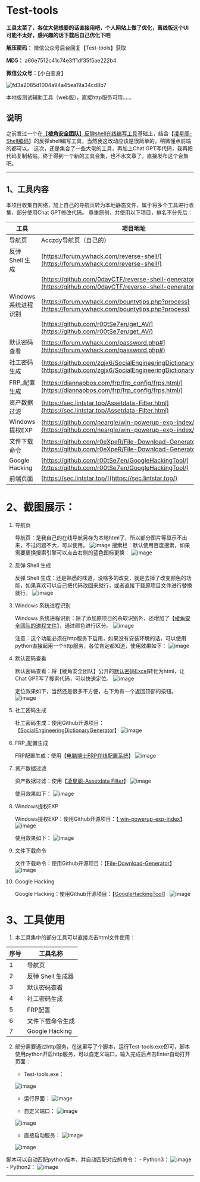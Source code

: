 # Test-tools

**工具太菜了，各位大佬想要的话直接用吧，个人网站上做了优化，离线版这个UI可能不太好，感兴趣的话下载后自己优化下吧** 

**解压密码：** 微信公众号后台回复【Test-tools】获取

**MD5：** a66e7512c41c74e3ff1df35f5ae222b4

**微信公众号：**【小白变身】

![fd3a2085d1004a94a45ea19a34cd8b7](https://github.com/Acczdy/Test-tools/assets/107027804/7dfe513e-7932-4a14-8d47-e88373dbb4c3)


本地版测试辅助工具（web版），直接http服务可用……

## 说明

之前发过一个在[【**棱角安全团队**】反弹shell在线编写工具](https://forum.ywhack.com/reverse-shell/)基础上，结合【[凌星阁-Shell编码](https://sec.lintstar.top/Java-shell.html)】的反弹shell编写工具，当然我这改动应该是很简单的，稍微懂点前端的都可以。
这次，还是集合了一些大佬的工具，再加上Chat GPT写代码，我再把代码复制粘贴，终于得到一个新的工具合集，也不水文章了，直接发布这个合集吧。

---

## 1、工具内容

本项目收集自网络，加上自己的导航页转为本地静态文件，属于将多个工具进行收集，部分使用Chat GPT修改代码。
尊重原创，共使用以下项目，排名不分先后：

| **工具**             | **项目地址**                                             |
| ------------------------ | ------------------------------------------------------------ |
| 导航页               | Acczdy导航页（自己的）                                   |
| 反弹 Shell 生成      | [https://forum.ywhack.com/reverse-shell/](https://forum.ywhack.com/reverse-shell/) |
|                          | [https://github.com/0dayCTF/reverse-shell-generator/](https://github.com/0dayCTF/reverse-shell-generator/) |
| Windows 系统进程识别 | [https://forum.ywhack.com/bountytips.php?process](https://forum.ywhack.com/bountytips.php?process) |
|                          | [https://github.com/r00tSe7en/get_AV/](https://github.com/r00tSe7en/get_AV/) |
| 默认密码查看         | [https://forum.ywhack.com/password.php#](https://forum.ywhack.com/password.php#) |
| 社工密码生成         | [https://github.com/zgjx6/SocialEngineeringDictionaryGenerator/](https://github.com/zgjx6/SocialEngineeringDictionaryGenerator/) |
| FRP_配置生成         | [https://diannaobos.com/frp/frp_config/frps.html/](https://diannaobos.com/frp/frp_config/frps.html/) |
| 资产数据过滤         | [https://sec.lintstar.top/Assetdata-Filter.html](https://sec.lintstar.top/Assetdata-Filter.html) |
| Windows提权EXP       | [https://github.com/neargle/win-powerup-exp-index/](https://github.com/neargle/win-powerup-exp-index/) |
| 文件下载命令         | [https://github.com/r0eXpeR/File-Download-Generator/](https://github.com/r0eXpeR/File-Download-Generator/) |
| Google Hacking       | [https://github.com/r00tSe7en/GoogleHackingTool/](https://github.com/r00tSe7en/GoogleHackingTool/) |
| 前端页面             | [https://sec.lintstar.top/](https://sec.lintstar.top/)   |

# 2、截图展示：

1. 导航页

   导航页：是我自己的在线导航另存为本地html了，所以部分图片等显示不出来，不过问题不大，可以使用。
   ![image](https://github.com/Acczdy/Test-tools/assets/107027804/f5301c36-208c-43da-a248-241c6a743c2a)
   搜索栏：默认使用百度搜索，如果需要更换搜索引擎可以点击右侧的蓝色图标更换：
   ![image](https://github.com/Acczdy/Test-tools/assets/107027804/f2151042-1e2b-4c82-b1fb-dc1375a59351)

2. 反弹 Shell 生成

   反弹 Shell 生成：还是熟悉的味道，没啥多的改变，就是去掉了改变颜色的功能，如果喜欢可以自己把代码改回来就行，或者直接下载原项目文件进行替换就行。
   ![image](https://github.com/Acczdy/Test-tools/assets/107027804/0fc6963f-040c-483b-aedc-1bb913353fb0)

3. Windows 系统进程识别

   Windows 系统进程识别：除了添加原项目的杀软识别外，还增加了【[棱角安全团队的进程文件](https://forum.ywhack.com/bountytips.php?process)】，通过颜色进行区分。
   ![image](https://github.com/Acczdy/Test-tools/assets/107027804/923447ac-a357-4ac1-ad0b-ae42094af87f)

   注意：这个功能必须在http服务下启用，如果没有安装环境的话，可以使用python直接起用一个http服务，各位肯定都知道，使用效果如下：
   ![image](https://github.com/Acczdy/Test-tools/assets/107027804/bda4123c-5cb8-45dc-9d39-fae152191eda)


4. 默认密码查看

   默认密码查看：将【棱角安全团队】公开的[默认密码Excel](https://forum.ywhack.com/Public/defaultpasswd.xlsx)转化为html，让Chat GPT写了搜索代码，可以快速定位。
   ![image](https://github.com/Acczdy/Test-tools/assets/107027804/81beb5f9-f317-4ddc-aa3a-9341f75bd9c6)

   定位效果如下，当然还是很多不方便，右下角有一个返回顶部的按钮。
   ![image](https://github.com/Acczdy/Test-tools/assets/107027804/703cf0b1-8a2f-4c31-b953-c37f4efedae6)


5. 社工密码生成

   社工密码生成：使用Github开源项目：【[SocialEngineeringDictionaryGenerator](https://github.com/zgjx6/SocialEngineeringDictionaryGenerator)】
   ![image](https://github.com/Acczdy/Test-tools/assets/107027804/f33b957c-f675-4b1b-988d-bda77be8ebad)


6. FRP_配置生成

   FRP配置生成：使用【[电脑博士FRP在线配置系统](https://diannaobos.com/frp/frp_config/frps.html)】
   ![image](https://github.com/Acczdy/Test-tools/assets/107027804/689a85e0-2dc4-4067-bd6d-da6c001df4d0)


7. 资产数据过滤

   资产数据过滤：使用【[凌星阁-Assetdata Filter](https://sec.lintstar.top/Assetdata-Filter.html)】
   ![image](https://github.com/Acczdy/Test-tools/assets/107027804/ea96d38c-7c0b-4b9b-b4cf-fce593ad177c)

   使用效果如下：
   ![image](https://github.com/Acczdy/Test-tools/assets/107027804/3dd204f8-72e0-404c-a9e9-abfb7a6793ad)


8. Windows提权EXP

   Windows提权EXP：使用Github开源项目：【[ win-powerup-exp-index](https://github.com/neargle/win-powerup-exp-index/)】
   ![image](https://github.com/Acczdy/Test-tools/assets/107027804/4fea40a6-fec7-49bb-bf2b-05fdd6518074)

   使用效果如下：
   ![image](https://github.com/Acczdy/Test-tools/assets/107027804/80eb6629-7025-4826-a690-9872e97c77a3)


9. 文件下载命令

   文件下载命令：使用Github开源项目：【[File-Download-Generator](https://github.com/r0eXpeR/File-Download-Generator/)】
   ![image](https://github.com/Acczdy/Test-tools/assets/107027804/7b1890ed-71b6-4a6d-b6ac-7afdc171e151)


10. Google Hacking

    Google Hacking：使用Github开源项目：【[GoogleHackingTool](https://github.com/r00tSe7en/GoogleHackingTool/)】
    ![image](https://github.com/Acczdy/Test-tools/assets/107027804/3bdfe96c-74d6-448b-bf26-78090e2563cf)


# 3、工具使用

1. 本工具集中的部分工具可以直接点击html文件使用：

| **序号** | **工具名称**      |
| ------------ | --------------------- |
| 1        | 导航页            |
| 2        | 反弹 Shell 生成器 |
| 3        | 默认密码查看      |
| 4        | 社工密码生成      |
| 5        | FRP配置           |
| 6        | 文件下载命令生成  |
| 7        | Google Hacking    |

2. 部分需要通过http服务，在这里写了个脚本，运行Test-tools.exe即可，脚本使用python开启http服务，可以自定义端口，输入完成后点击Enter自动打开页面：

   - Test-tools.exe：

   ![image](https://github.com/Acczdy/Test-tools/assets/107027804/f116145f-aa89-41fe-8f2b-f8cb4c867ef5)
       

   - 运行界面：
     ![image](https://github.com/Acczdy/Test-tools/assets/107027804/6d199f59-2c57-4074-b39b-6a1aa32f009c)

   - 自定义端口：
     ![image](https://github.com/Acczdy/Test-tools/assets/107027804/6ee970bb-3c69-47bf-9f76-bbc0726af9d4)

    ![image](https://github.com/Acczdy/Test-tools/assets/107027804/c8446929-656a-494b-8e4e-73d261e14706)

   - 直接启动服务：
     ![image](https://github.com/Acczdy/Test-tools/assets/107027804/668c82d4-8daa-42f4-969a-c69d769c7cf0)

    ![image](https://github.com/Acczdy/Test-tools/assets/107027804/7ecfe03f-4b30-446c-b11d-df04ffa7951d)

脚本可以自动匹配python版本，并自动匹配对应的命令： 
     - Python3：
     ![image](https://github.com/Acczdy/Test-tools/assets/107027804/7d1e73de-ac6e-45f7-9a31-08b4bb4af809)
     - Python2：
     ![image](https://github.com/Acczdy/Test-tools/assets/107027804/70d84781-3c32-45a0-b308-d2abcee7f3dc)
     

---
